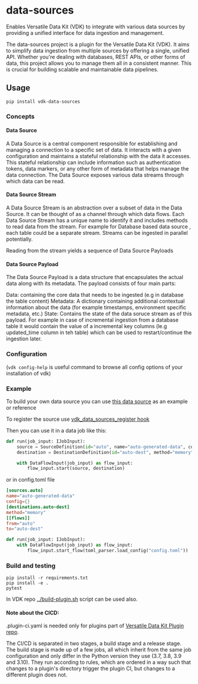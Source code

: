 # data-sources

Enables Versatile Data Kit (VDK) to integrate with various data sources by providing a unified interface for data ingestion and management.

The data-sources project is a plugin for the Versatile Data Kit (VDK). It aims to simplify data ingestion from multiple sources by offering a single, unified API. Whether you're dealing with databases, REST APIs, or other forms of data, this project allows you to manage them all in a consistent manner. This is crucial for building scalable and maintainable data pipelines.


## Usage

```
pip install vdk-data-sources
```

### Concepts


#### Data Source
A Data Source is a central component responsible for establishing and managing a connection to a specific set of data. It interacts with a given configuration and maintains a stateful relationship with the data it accesses. This stateful relationship can include information such as authentication tokens, data markers, or any other form of metadata that helps manage the data connection. The Data Source exposes various data streams through which data can be read.

#### Data Source Stream
A Data Source Stream is an abstraction over a subset of data in the Data Source. It can be thought of as a channel through which data flows. Each Data Source Stream has a unique name to identify it and includes methods to read data from the stream. For example for Database based data source , each table could be a separate stream. Streams can be ingested in parallel potentially.

Reading from the stream yields a sequence of Data Source Payloads

#### Data Source Payload
The Data Source Payload is a data structure that encapsulates the actual data along with its metadata. The payload consists of four main parts:

Data: containing the core data that needs to be ingested (e.g in database the table content)
Metadata: A dictionary containing additional contextual information about the data (for example timestamps, environment specific metadata, etc.)
State: Contains the state of the data soruce stream as of this payload. For example in case of incremental ingestion from a database table it would contain the value of a incremental key columns (le.g updated_time column in teh table) which can be used to restart/continue the ingestion later.


### Configuration

(`vdk config-help` is useful command to browse all config options of your installation of vdk)

### Example

To build your own data source you can use [this data source](./src/vdk/plugin/data_sources/auto_generated.py) as an example or reference

To register the source use [vdk_data_sources_register hook](./src/vdk/plugin/data_sources/hook_spec.py)

Then you can use it in a data job like this:

```python
def run(job_input: IJobInput):
    source = SourceDefinition(id="auto", name="auto-generated-data", config={})
    destination = DestinationDefinition(id="auto-dest", method="memory")

    with DataFlowInput(job_input) as flow_input:
        flow_input.start(source, destination)
```

or in config.toml file
```toml
[sources.auto]
name="auto-generated-data"
config={}
[destinations.auto-dest]
method="memory"
[[flows]]
from="auto"
to="auto-dest"
```

```python
def run(job_input: IJobInput):
    with DataFlowInput(job_input) as flow_input:
        flow_input.start_flow(toml_parser.load_config("config.toml"))
```

### Build and testing

```
pip install -r requirements.txt
pip install -e .
pytest
```

In VDK repo [../build-plugin.sh](https://github.com/vmware/versatile-data-kit/tree/main/projects/vdk-plugins/build-plugin.sh) script can be used also.


#### Note about the CICD:

.plugin-ci.yaml is needed only for plugins part of [Versatile Data Kit Plugin repo](https://github.com/vmware/versatile-data-kit/tree/main/projects/vdk-plugins).

The CI/CD is separated in two stages, a build stage and a release stage.
The build stage is made up of a few jobs, all which inherit from the same
job configuration and only differ in the Python version they use (3.7, 3.8, 3.9 and 3.10).
They run according to rules, which are ordered in a way such that changes to a
plugin's directory trigger the plugin CI, but changes to a different plugin does not.
